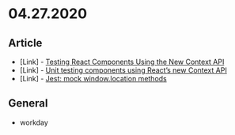 # 04.27.2020

## Article

- \[Link\] - [Testing React Components Using the New Context API](https://medium.com/@wyattsweet/testing-react-components-using-the-new-context-api-a1c553edc2fa)
- \[Link\] - [Unit testing components using React’s new Context API](https://medium.com/@ryandrewjohnson/unit-testing-components-using-reacts-new-context-api-4a5219f4b3fe)
- \[Link\] - [Jest: mock window.location methods](https://remarkablemark.org/blog/2018/11/17/mock-window-location/)

## General

- workday
